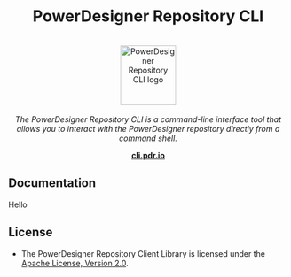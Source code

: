 <h1 align="center">PowerDesigner Repository CLI</h1>

<p align="center">
  <br>
  <img src="/docs/images/cli-logo.png" alt="PowerDesigner Repository CLI logo" width="100px" height="108px"/>
  <br><br>
  <i>The PowerDesigner Repository CLI is a command-line interface tool that allows you to interact with the PowerDesigner repository directly from a command shell.</i>
  <br>
</p>

<p align="center">
  <a href="https://github.com/bartelsk/PowerDesigner/Repository/CLI"><strong>cli.pdr.io</strong></a>
  <br>
</p>

## Documentation

Hello

## License

- The PowerDesigner Repository Client Library is licensed under the [Apache License, Version 2.0](/LICENSE).
